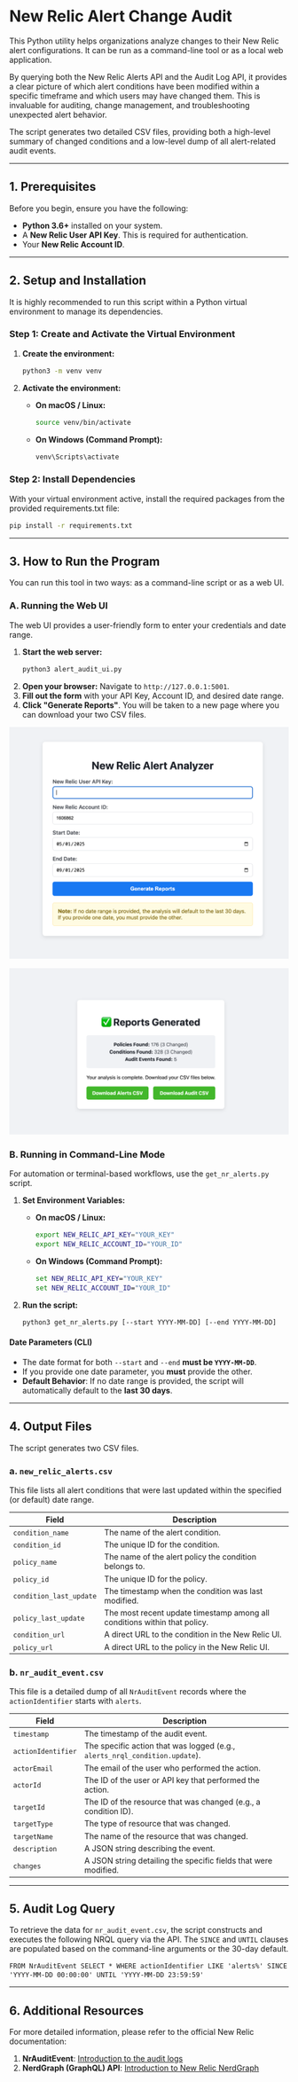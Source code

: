 # New Relic Alert Change Audit

This Python utility helps organizations analyze changes to their New Relic alert configurations. It can be run as a command-line tool or as a local web application.

By querying both the New Relic Alerts API and the Audit Log API, it provides a clear picture of which alert conditions have been modified within a specific timeframe and which users may have changed them. This is invaluable for auditing, change management, and troubleshooting unexpected alert behavior.

The script generates two detailed CSV files, providing both a high-level summary of changed conditions and a low-level dump of all alert-related audit events.

---

## 1. Prerequisites

Before you begin, ensure you have the following:

* **Python 3.6+** installed on your system.
* A **New Relic User API Key**. This is required for authentication.
* Your **New Relic Account ID**.

---

## 2. Setup and Installation

It is highly recommended to run this script within a Python virtual environment to manage its dependencies.



### Step 1: Create and Activate the Virtual Environment

1.  **Create the environment:**
    ```bash
    python3 -m venv venv
    ```

2.  **Activate the environment:**
    * **On macOS / Linux:**
        ```bash
        source venv/bin/activate
        ```
    * **On Windows (Command Prompt):**
        ```cmd
        venv\Scripts\activate
        ```

### Step 2: Install Dependencies
With your virtual environment active, install the required packages from the provided requirements.txt file:
```bash
pip install -r requirements.txt
```

---

## 3. How to Run the Program

You can run this tool in two ways: as a command-line script or as a web UI.

### A. Running the Web UI

The web UI provides a user-friendly form to enter your credentials and date range.

1.  **Start the web server:**
    ```bash
    python3 alert_audit_ui.py
    ```
2.  **Open your browser:** Navigate to `http://127.0.0.1:5001`.
3.  **Fill out the form** with your API Key, Account ID, and desired date range.
4.  **Click "Generate Reports"**. You will be taken to a new page where you can download your two CSV files.

![image](images/UI_mode_1.png)

![image](images/UI_mode_2.png)

### B. Running in Command-Line Mode

For automation or terminal-based workflows, use the `get_nr_alerts.py` script.

1.  **Set Environment Variables:**
    * **On macOS / Linux:**
        ```bash
        export NEW_RELIC_API_KEY="YOUR_KEY"
        export NEW_RELIC_ACCOUNT_ID="YOUR_ID"
        ```
    * **On Windows (Command Prompt):**
        ```cmd
        set NEW_RELIC_API_KEY="YOUR_KEY"
        set NEW_RELIC_ACCOUNT_ID="YOUR_ID"
        ```

2.  **Run the script:**
    ```bash
    python3 get_nr_alerts.py [--start YYYY-MM-DD] [--end YYYY-MM-DD]
    ```

#### Date Parameters (CLI)
* The date format for both `--start` and `--end` **must be `YYYY-MM-DD`**.
* If you provide one date parameter, you **must** provide the other.
* **Default Behavior**: If no date range is provided, the script will automatically default to the **last 30 days**.

---

## 4. Output Files

The script generates two CSV files.

### a. `new_relic_alerts.csv`
This file lists all alert conditions that were last updated within the specified (or default) date range.

| Field                   | Description                                                              |
| ----------------------- | ------------------------------------------------------------------------ |
| `condition_name`        | The name of the alert condition.                                         |
| `condition_id`          | The unique ID for the condition.                                         |
| `policy_name`           | The name of the alert policy the condition belongs to.                   |
| `policy_id`             | The unique ID for the policy.                                            |
| `condition_last_update` | The timestamp when the condition was last modified.                      |
| `policy_last_update`    | The most recent update timestamp among all conditions within that policy.|
| `condition_url`         | A direct URL to the condition in the New Relic UI.                       |
| `policy_url`            | A direct URL to the policy in the New Relic UI.                          |

### b. `nr_audit_event.csv`
This file is a detailed dump of all `NrAuditEvent` records where the `actionIdentifier` starts with `alerts`.

| Field              | Description                                                              |
| ------------------ | ------------------------------------------------------------------------ |
| `timestamp`        | The timestamp of the audit event.                                        |
| `actionIdentifier` | The specific action that was logged (e.g., `alerts_nrql_condition.update`).|
| `actorEmail`       | The email of the user who performed the action.                          |
| `actorId`          | The ID of the user or API key that performed the action.                 |
| `targetId`         | The ID of the resource that was changed (e.g., a condition ID).          |
| `targetType`       | The type of resource that was changed.                                   |
| `targetName`       | The name of the resource that was changed.                               |
| `description`      | A JSON string describing the event.                                      |
| `changes`          | A JSON string detailing the specific fields that were modified.          |

---

## 5. Audit Log Query

To retrieve the data for `nr_audit_event.csv`, the script constructs and executes the following NRQL query via the API. The `SINCE` and `UNTIL` clauses are populated based on the command-line arguments or the 30-day default.

```nrql
FROM NrAuditEvent SELECT * WHERE actionIdentifier LIKE 'alerts%' SINCE 'YYYY-MM-DD 00:00:00' UNTIL 'YYYY-MM-DD 23:59:59'
```

---

## 6. Additional Resources

For more detailed information, please refer to the official New Relic documentation:

1.  **NrAuditEvent**: [Introduction to the audit logs](https://docs.newrelic.com/docs/accounts/accounts/account-maintenance/query-account-audit-logs-nrauditevent/)
2.  **NerdGraph (GraphQL) API**: [Introduction to New Relic NerdGraph](https://docs.newrelic.com/docs/apis/nerdgraph/get-started/introduction-new-relic-nerdgraph/)
